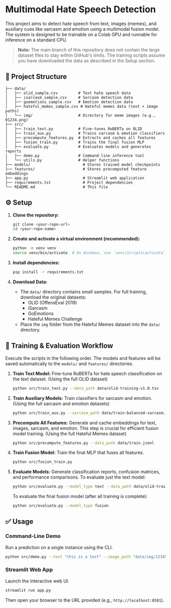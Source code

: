 # Multimodal Hate Speech Detection

This project aims to detect hate speech from text, images (memes), and auxiliary cues like sarcasm and emotion using a multimodal fusion model.
The system is designed to be trainable on a Colab GPU and runnable for inference on a standard CPU.

> **Note:** The main branch of this repository does not contain the large dataset files to stay within GitHub's limits. The training scripts assume you have downloaded the data as described in the Setup section.
 
## 📂 Project Structure

```
├── data/
│   ├── olid_sample.csv         # Text hate speech data
│   ├── isarcasm_sample.csv     # Sarcasm detection data
│   ├── goemotions_sample.csv   # Emotion detection data
│   ├── hateful_memes_sample.csv # Hateful memes data (text + image paths)
│   └── img/                    # Directory for meme images (e.g., 01234.png)
├── src/
│   ├── train_text.py           # Fine-tunes RoBERTa on OLID
│   ├── train_aux.py            # Trains sarcasm & emotion classifiers
│   ├── precompute_features.py  # Extracts and caches all features
│   ├── fusion_train.py         # Trains the final fusion MLP
│   ├── evaluate.py             # Evaluates models and generates reports
│   ├── demo.py                 # Command-line inference tool
│   └── utils.py                # Helper functions
├── models/                       # Stores trained model checkpoints
├── features/                     # Stores precomputed feature embeddings
├── app.py                        # Streamlit web application
├── requirements.txt              # Project dependencies
└── README.md                     # This file
```

## ⚙️ Setup

1.  **Clone the repository:**
    ```bash
    git clone <your-repo-url>
    cd <your-repo-name>
    ```

2.  **Create and activate a virtual environment (recommended):**
    ```bash
    python -m venv venv
    source venv/bin/activate  # On Windows, use `venv\Scripts\activate`
    ```

3.  **Install dependencies:**
    ```bash
    pip install -r requirements.txt
    ```

4.  **Download Data:**
    - The `data/` directory contains small samples. For full training, download the original datasets:
      - OLID (OffensEval 2019)
      - iSarcasm
      - GoEmotions
      - Hateful Memes Challenge
    - Place the `img` folder from the Hateful Memes dataset into the `data/` directory.

## 🚀 Training & Evaluation Workflow

Execute the scripts in the following order. The models and features will be saved automatically to the `models/` and `features/` directories.

1.  **Train Text Model:**
    Fine-tune RoBERTa for hate speech classification on the text dataset.
    (Using the full OLID dataset)
    ```bash
    python src/train_text.py --data_path data/olid-training-v1.0.tsv
    ```

2.  **Train Auxiliary Models:**
    Train classifiers for sarcasm and emotion.
    (Using the full sarcasm and emotion datasets)
    ```bash
    python src/train_aux.py --sarcasm_path data/train-balanced-sarcasm.csv --emotion_path data/go_emotions_dataset.csv
    ```

3.  **Precompute All Features:**
    Generate and cache embeddings for text, images, sarcasm, and emotion. This step is crucial for efficient fusion model training.
    (Using the full Hateful Memes dataset)
    ```bash
    python src/precompute_features.py --data_path data/train.jsonl
    ```

4.  **Train Fusion Model:**
    Train the final MLP that fuses all features.
    ```bash
    python src/fusion_train.py
    ```

5.  **Evaluate Models:**
    Generate classification reports, confusion matrices, and performance comparisons.
    To evaluate just the text model:
    ```bash
    python src/evaluate.py --model_type text --data_path data/olid-training-v1.0.tsv
    ```
    To evaluate the final fusion model (after all training is complete):
    ```bash
    python src/evaluate.py --model_type fusion
    ```

## ✅ Usage

### Command-Line Demo

Run a prediction on a single instance using the CLI.
```bash
python src/demo.py --text "this is a test" --image_path "data/img/12345.png"
```

### Streamlit Web App

Launch the interactive web UI.
```bash
streamlit run app.py
```
Then open your browser to the URL provided (e.g., `http://localhost:8501`).